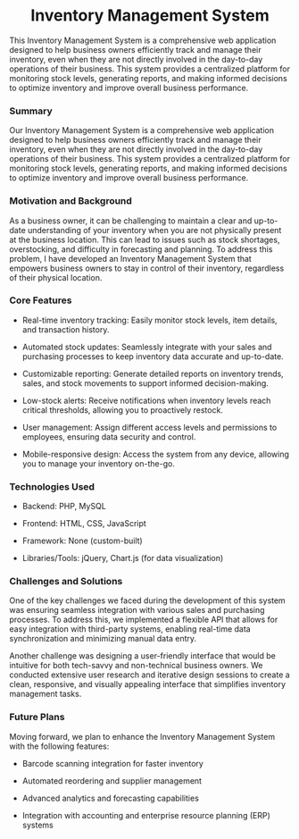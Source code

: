 <h1 align="center">Inventory Management System</h1>

<p>This Inventory Management System is a comprehensive web application designed to help business owners efficiently track and manage their inventory, even when they are not directly involved in the day-to-day operations of their business. This system provides a centralized platform for monitoring stock levels, generating reports, and making informed decisions to optimize inventory and improve overall business performance.</p>

<h3>Summary</h3>

<p>Our Inventory Management System is a comprehensive web application designed to help business owners efficiently track and manage their inventory, even when they are not directly involved in the day-to-day operations of their business. This system provides a centralized platform for monitoring stock levels, generating reports, and making informed decisions to optimize inventory and improve overall business performance.</p>

<h3>Motivation and Background</h3>

<p>As a business owner, it can be challenging to maintain a clear and up-to-date understanding of your inventory when you are not physically present at the business location. This can lead to issues such as stock shortages, overstocking, and difficulty in forecasting and planning. To address this problem, I have developed an Inventory Management System that empowers business owners to stay in control of their inventory, regardless of their physical location.</p>

<h3>Core Features</h3>

- Real-time inventory tracking: Easily monitor stock levels, item details, and transaction history.

- Automated stock updates: Seamlessly integrate with your sales and purchasing processes to keep inventory data accurate and up-to-date.

- Customizable reporting: Generate detailed reports on inventory trends, sales, and stock movements to support informed decision-making.

- Low-stock alerts: Receive notifications when inventory levels reach critical thresholds, allowing you to proactively restock.

- User management: Assign different access levels and permissions to employees, ensuring data security and control.

- Mobile-responsive design: Access the system from any device, allowing you to manage your inventory on-the-go.

<h3>Technologies Used</h3>

- Backend: PHP, MySQL

- Frontend: HTML, CSS, JavaScript

- Framework: None (custom-built)

- Libraries/Tools: jQuery, Chart.js (for data visualization)

<h3>Challenges and Solutions</h3>

<p>One of the key challenges we faced during the development of this system was ensuring seamless integration with various sales and purchasing processes. To address this, we implemented a flexible API that allows for easy integration with third-party systems, enabling real-time data synchronization and minimizing manual data entry.</p>

<p>Another challenge was designing a user-friendly interface that would be intuitive for both tech-savvy and non-technical business owners. We conducted extensive user research and iterative design sessions to create a clean, responsive, and visually appealing interface that simplifies inventory management tasks.</p>

<h3>Future Plans</h3>

<p>Moving forward, we plan to enhance the Inventory Management System with the following features:</p>

- Barcode scanning integration for faster inventory 

- Automated reordering and supplier management

- Advanced analytics and forecasting capabilities

- Integration with accounting and enterprise resource planning (ERP) systems

